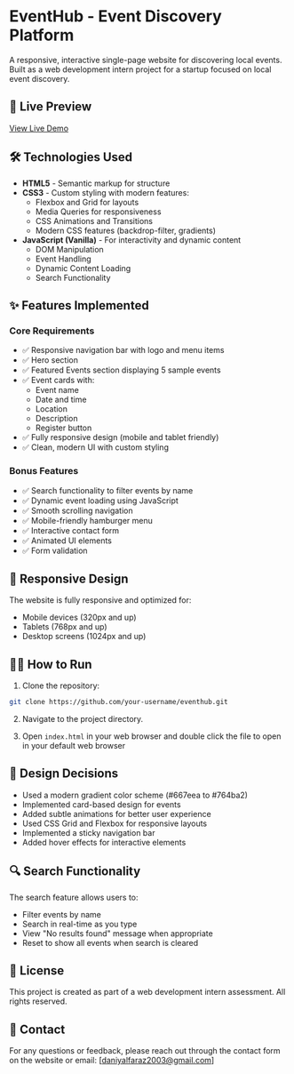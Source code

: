 # EventHub - Event Discovery Platform

A responsive, interactive single-page website for discovering local events. Built as a web development intern project for a startup focused on local event discovery.

## 🚀 Live Preview

[View Live Demo](https://your-live-preview-link.com) <!-- Replace with your actual deployment link -->

## 🛠️ Technologies Used

- **HTML5** - Semantic markup for structure
- **CSS3** - Custom styling with modern features:
  - Flexbox and Grid for layouts
  - Media Queries for responsiveness
  - CSS Animations and Transitions
  - Modern CSS features (backdrop-filter, gradients)
- **JavaScript (Vanilla)** - For interactivity and dynamic content
  - DOM Manipulation
  - Event Handling
  - Dynamic Content Loading
  - Search Functionality

## ✨ Features Implemented

### Core Requirements
- ✅ Responsive navigation bar with logo and menu items
- ✅ Hero section
- ✅ Featured Events section displaying 5 sample events
- ✅ Event cards with:
  - Event name
  - Date and time
  - Location
  - Description
  - Register button
- ✅ Fully responsive design (mobile and tablet friendly)
- ✅ Clean, modern UI with custom styling

### Bonus Features
- ✅ Search functionality to filter events by name
- ✅ Dynamic event loading using JavaScript
- ✅ Smooth scrolling navigation
- ✅ Mobile-friendly hamburger menu
- ✅ Interactive contact form
- ✅ Animated UI elements
- ✅ Form validation

## 📱 Responsive Design

The website is fully responsive and optimized for:
- Mobile devices (320px and up)
- Tablets (768px and up)
- Desktop screens (1024px and up)

## 🏃‍♂️ How to Run

1. Clone the repository:
```bash
git clone https://github.com/your-username/eventhub.git
```

2. Navigate to the project directory.

3. Open `index.html` in your web browser and double click the file to open in your default web browser

## 🎨 Design Decisions

- Used a modern gradient color scheme (#667eea to #764ba2)
- Implemented card-based design for events
- Added subtle animations for better user experience
- Used CSS Grid and Flexbox for responsive layouts
- Implemented a sticky navigation bar
- Added hover effects for interactive elements

## 🔍 Search Functionality

The search feature allows users to:
- Filter events by name
- Search in real-time as you type
- View "No results found" message when appropriate
- Reset to show all events when search is cleared


## 📝 License

This project is created as part of a web development intern assessment. All rights reserved.

## 👥 Contact

For any questions or feedback, please reach out through the contact form on the website or email: [daniyalfaraz2003@gmail.com]
